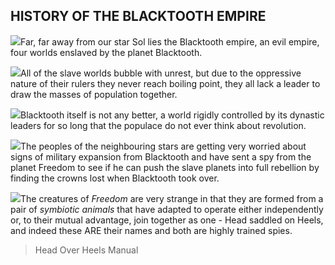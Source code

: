 ## HISTORY OF THE BLACKTOOTH EMPIRE

![](texture-crown.blacktooth)Far, far away from our star Sol lies the Blacktooth empire, an evil empire, four
worlds enslaved by the planet Blacktooth.

![](texture-animated-dalek?float-right)All of the slave worlds bubble with
unrest, but due to the oppressive nature of their rulers they never reach
boiling point, they all lack a leader to draw the masses of population together.

![](texture-animated-helicopterBug?float-right)Blacktooth itself is not any better, a world rigidly controlled by its dynastic
leaders for so long that the populace do not ever think about revolution.

![](texture-head.walking.right.2)The peoples of the neighbouring stars are getting very worried about signs of
military expansion from Blacktooth and have sent a spy from the planet Freedom
to see if he can push the slave planets into full rebellion by finding the
crowns lost when Blacktooth took over.

![](texture-heels.walking.right.2)The creatures of *Freedom* are very strange in that they are formed from a pair of
*symbiotic animals* that have adapted to operate either independently or, to their
mutual advantage, join together as one - Head saddled on Heels, and indeed these
ARE their names and both are highly trained spies.

> Head Over Heels Manual
